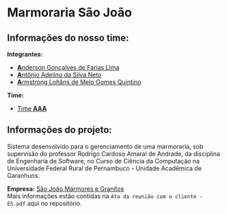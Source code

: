 # **Marmoraria São João**

## Informações do nosso time:

**Integrantes:**
* [**A**nderson Gonçalves de Farias Lima](https://github.com/Andersontno)
* [**A**ntônio Adelino da Silva Neto](https://github.com/AntonioAdelino)
* [**A**rmstrong Lohãns de Melo Gomes Quintino](https://github.com/lohhans)

**Time:**
* [Time **AAA**](https://github.com/Time-AAA/)

## Informações do projeto:

Sistema desenvolvido para o gerenciamento de uma marmoraria, sob supervisão do professor Rodrigo Cardoso Amaral de Andrade, da disciplina de Engenharia de Software, no Curso de Ciência da Computação na Universidade Federal Rural de Pernambuco - Unidade Acadêmica de Garanhuns.

**Empresa:** [São João Mármores e Granitos](https://goo.gl/maps/p5wN1FP8Hhw)</br>
Mais informações estão contidas na `Ata da reunião com o cliente - ES.pdf` aqui no repositório.
